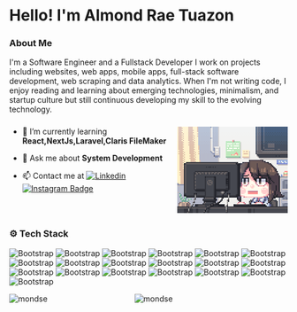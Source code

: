 <h1 align="left">Hello! I'm Almond Rae Tuazon</h1>

### About Me

I'm a Software Engineer and a Fullstack Developer I work on projects including websites, web apps, mobile apps, full-stack software development, web scraping and data analytics. When I'm not writing code, I enjoy reading and learning about emerging technologies, minimalism, and startup culture but still continuous developing my skill to the evolving technology.

###

<img align="right" alt="dreamer" width="200"  src="https://github.com/MondSE/MondSE/blob/main/f0f0d932d6e39c7af5aa305cbd8da735.gif">

###

- 🌱 I’m currently learning **React,NextJs,Laravel,Claris FileMaker**

- 💬 Ask me about **System Development**

- 📫 Contact me at [![Linkedin](https://img.shields.io/badge/-LinkedIn-blue?style=flat&logo=Linkedin&logoColor=white)](https://www.linkedin.com/in/almond-rae-tuazon-647a2726a/)
[![Instagram Badge](https://img.shields.io/badge/-Instagram-purple?logo=instagram&logoColor=white&link=https://instagram.com/monskiyyy/)](https://www.instagram.com/monskiyyy)

###
<br>

### ⚙️ Tech Stack
![Bootstrap](https://img.shields.io/badge/-AWS%20S3-05122A?style=flat-square&logo=AWS-S3&color=353535) ![Bootstrap](https://img.shields.io/badge/-Bitbucket-05122A?style=flat-square&logo=Bitbucket&color=353535) ![Bootstrap](https://img.shields.io/badge/-Bootstrap-05122A?style=flat-square&logo=Bootstrap&color=353535) ![Bootstrap](https://img.shields.io/badge/-C%2B%2B-05122A?style=flat-square&logo=C++&color=353535) ![Bootstrap](https://img.shields.io/badge/-CSS-05122A?style=flat-square&logo=CSS&color=353535) ![Bootstrap](https://img.shields.io/badge/-Git-05122A?style=flat-square&logo=Git&color=353535) ![Bootstrap](https://img.shields.io/badge/-GitHub-05122A?style=flat-square&logo=GitHub&color=353535) ![Bootstrap](https://img.shields.io/badge/-Guna%20UI-05122A?style=flat-square&logo=Guna-UI&color=353535) ![Bootstrap](https://img.shields.io/badge/-HTML5-05122A?style=flat-square&logo=HTML5&color=353535) ![Bootstrap](https://img.shields.io/badge/-JavaScript-05122A?style=flat-square&logo=JavaScript&color=353535) ![Bootstrap](https://img.shields.io/badge/-Laravel-05122A?style=flat-square&logo=Laravel&color=353535) ![Bootstrap](https://img.shields.io/badge/-MongoDB-05122A?style=flat-square&logo=MongoDB&color=353535) ![Bootstrap](https://img.shields.io/badge/-MUI-05122A?style=flat-square&logo=MUI&color=353535) ![Bootstrap](https://img.shields.io/badge/-MySQL-05122A?style=flat-square&logo=MySQL&color=353535) ![Bootstrap](https://img.shields.io/badge/-Node.js-05122A?style=flat-square&logo=Node.js&color=353535) ![Bootstrap](https://img.shields.io/badge/-PHP-05122A?style=flat-square&logo=PHP&color=353535) ![Bootstrap](https://img.shields.io/badge/-React-05122A?style=flat-square&logo=React&color=353535) ![Bootstrap](https://img.shields.io/badge/-Tailwind%20CSS-05122A?style=flat-square&logo=Tailwind-CSS&color=353535) ![Bootstrap](https://img.shields.io/badge/-Vue.js-05122A?style=flat-square&logo=Vue.js&color=353535)

<div>
<img width="45%" align="left" src="https://github-readme-stats.vercel.app/api/top-langs?username=mondse&show_icons=true&locale=en&layout=compact&theme=tokyonight" alt="mondse" />
<img width="50%" src="https://github-readme-streak-stats.herokuapp.com?user=mondse" alt="mondse" />
</div>

